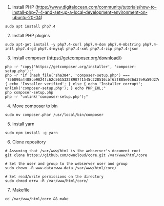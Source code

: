 
1. Install PHP (https://www.digitalocean.com/community/tutorials/how-to-install-php-7-4-and-set-up-a-local-development-environment-on-ubuntu-20-04)
```
sudo apt install php7.4
```
2. Install PHP plugins
```
sudo apt-get install -y php7.4-curl php7.4-dom php7.4-mbstring php7.4-intl php7.4-gd php7.4-mysql php7.4-xml php7.4-zip php7.4-json
```
3. Install composer (https://getcomposer.org/download/)
```
php -r "copy('https://getcomposer.org/installer', 'composer-setup.php');"
php -r "if (hash_file('sha384', 'composer-setup.php') === '756890a4488ce9024fc62c56153228907f1545c228516cbf63f885e036d37e9a59d27d63f46af1d4d07ee0f76181c7d3') { echo 'Installer verified'; } else { echo 'Installer corrupt'; unlink('composer-setup.php'); } echo PHP_EOL;"
php composer-setup.php
php -r "unlink('composer-setup.php');"
```
4. Move composer to bin
```
sudo mv composer.phar /usr/local/bin/composer
```
5. Install yarn
```
sudo npm install -g yarn
```
6. Clone repository
```
# Assuming that /var/www/html is the webserver's document root
git clone https://github.com/owncloud/core.git /var/www/html/core

# Set the user and group to the webserver user and group
sudo chown -R www-data:www-data /var/www/html/core/

# Set read/write permissions on the directory
sudo chmod o+rw -R /var/www/html/core/
```
7. Makefile
```
cd /var/www/html/core && make
```
